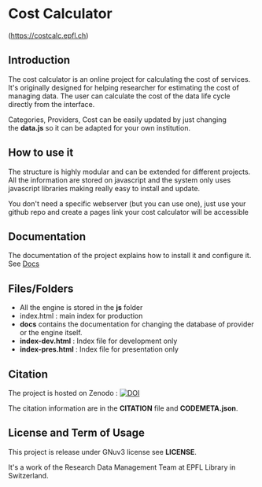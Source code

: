 Cost Calculator
============
(https://costcalc.epfl.ch)

## Introduction

The cost calculator is an online project for calculating the cost of services. It's originally designed for helping researcher for estimating the cost of managing data. The user can calculate the cost of the data life cycle directly from the interface.

Categories, Providers, Cost can be easily updated by just changing the **data.js** so it can be adapted for your own institution.


## How to use it

The structure is highly modular and can be extended for different projects. 
All the information are stored on javascript and the system only uses javascript 
libraries making really easy to install and update.

You don't need a specific webserver (but you can use one), just use your github repo 
and create a pages link your cost calculator will be accessible

## Documentation

The documentation of the project explains how to install it and configure it. See [Docs](./Docs)

## Files/Folders

* All the engine is stored in the **js** folder
* index.html : main index for production
* **docs** contains the documentation for changing the database of provider or the engine itself.
* __index-dev.html__ : Index file for development only
*  __index-pres.html__ : Index file for presentation only


## Citation
The project is hosted on Zenodo : [![DOI](https://zenodo.org/badge/DOI/10.5281/zenodo.1469034.svg)](https://doi.org/10.5281/zenodo.1469034)

The citation information are in the __CITATION__ file and __CODEMETA.json__.

## License and Term of Usage

This project is release under GNuv3 license see __LICENSE__.

It's a work of the Research Data Management Team at EPFL Library in Switzerland.
